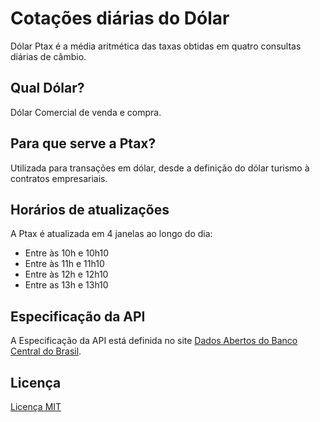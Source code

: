 # Cotações diárias do Dólar

Dólar Ptax é a média aritmética das taxas obtidas em quatro consultas diárias de câmbio.

## Qual Dólar?
Dólar Comercial de venda e compra.

## Para que serve a Ptax?
Utilizada para transações em dólar, desde a definição do dólar turismo à contratos empresariais.

## Horários de atualizações
A Ptax é atualizada em 4 janelas ao longo do dia: 
  - Entre às 10h e 10h10
  - Entre às 11h e 11h10
  - Entre às 12h e 12h10
  - Entre as 13h e 13h10

## Especificação da API
A Especificação da API está definida no site [Dados Abertos do Banco Central do Brasil](https://dadosabertos.bcb.gov.br/dataset/dolar-americano-usd-todos-os-boletins-diarios).

## Licença
[Licença MIT](LICENSE)
